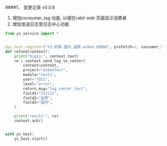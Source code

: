 ####1、 变更记录
v0.0.8 


1. 增加consumer_tag 功能, 以便在rabit web 页面显示消费者
2. 增加发送日志至日志中心功能
```python
from ys_service import *


@ys_host.register("YS.机票.国内.退票.wiken.DEBUG", prefetch=1, consumer_tag="wiken")
def refund(context):
    print("bigin:", context.text)
    re = context.send_log_to_center(
        context=context,
        project="wikenTest",
        module="test1",
        user="7921",
        level="error",
        return_msg="log_center_test",
        field1="111111",
        field2="自愿",
        field3="国内",
    )

    print("result:", re)
    context.ack()    


with ys_host:
    ys_host.start()
```
